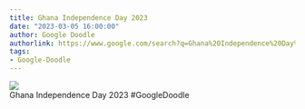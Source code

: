 ```yaml
---
title: Ghana Independence Day 2023
date: "2023-03-05 16:00:00"
author: Google Doodle
authorlink: https://www.google.com/search?q=Ghana%20Independence%20Day%202023
tags:
- Google-Doodle
---
```

<img src="https://www.google.com/logos/doodles/2023/ghana-independence-day-2023-6753651837109850-law.gif" referrerpolicy="no-referrer"><br>Ghana Independence Day 2023 #GoogleDoodle